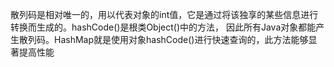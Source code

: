 散列码是相对唯一的，用以代表对象的int值，它是通过将该独享的某些信息进行转换而生成的。hashCode()是根类Object()中的方法，
因此所有Java对象都能产生散列码。HashMap就是使用对象hashCode()进行快速查询的，此方法能够显著提高性能